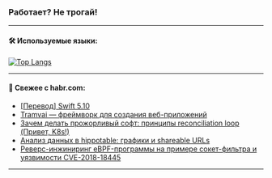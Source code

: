 ### Работает? Не трогай!

---
<!--
#### 🛠️ Technical stack:

![Java](https://img.shields.io/badge/Java-informational?logo=Oracle&style=flat&logoColor=white&color=FF4500)
![Kotlin](https://img.shields.io/badge/Kotlin-informational?logo=Kotlin&style=flat&logoColor=white&color=774D97)
![TS](https://img.shields.io/badge/TypeScript-informational?logo=typeScript&style=flat&logoColor=black&color=017acc)
![Python](https://img.shields.io/badge/Python-informational?logo=Python&style=flat&logoColor=black&color=ffdd54) <br>
![Spring](https://img.shields.io/badge/Spring-informational?logo=Spring&style=flat&logoColor=white&color=6DB33F) 
![SpringBoot](https://img.shields.io/badge/SpringBoot-informational?logo=SpringBoot&style=flat&logoColor=white&color=6DB33F)
![Nest](https://img.shields.io/badge/NestJS-informational?logo=NestJS&style=flat&logoColor=white&color=E0234E) 
![NodeJS](https://img.shields.io/badge/NodeJS-informational?logo=node.js&style=flat&logoColor=white&color=70A760)<br>
![PostgreSQL](https://img.shields.io/badge/PostgreSQL-informational?logo=PostgreSQL&style=flat&logoColor=white&color=DAA520)
![MongoDB](https://img.shields.io/badge/MongoDB-informational?logo=MongoDB&style=flat&logoColor=white&color=870000)
![Apache](https://img.shields.io/badge/Apache-informational?logo=apache&style=flat&logoColor=white&color=f74e28)

___ 
-->

#### 🛠️ Используемые языки:

[![Top Langs](https://github-readme-stats-u2qms2cxw-advtsettinggmailcoms-projects.vercel.app/api/top-langs/?username=zloylis&langs_count=10&hide_title=true&title_color=e6edf3&size_weight=0.5&count_weight=0.5&layout=compact&hide_progress=true&hide_border=true&theme=dracula)](https://github.com/zloylis)

<!---


####  :octocat:&nbsp;&nbsp; Статистика:

![GitHub stats](https://github-readme-stats-u2qms2cxw-advtsettinggmailcoms-projects.vercel.app/api?username=zloylis&show_icons=true&hide_border=true&theme=dracula&title_color=e6edf3&include_all_commits=true&count_private=true&hide_rank=false&hide_title=true&rank_icon=github)
-->
---

#### 💬 Свежее с habr.com:

<!-- BLOG-POST-LIST:START -->
- [[Перевод] Swift 5.10](https://habr.com/ru/articles/823534/?utm_source=habrahabr&utm_medium=rss&utm_campaign=823534)
- [Tramvai — фреймворк для создания веб-приложений](https://habr.com/ru/companies/tbank/articles/823512/?utm_source=habrahabr&utm_medium=rss&utm_campaign=823512)
- [Зачем делать прожорливый софт: принципы reconciliation loop &lpar;Привет, K8s!&rpar;](https://habr.com/ru/companies/vk/articles/821021/?utm_source=habrahabr&utm_medium=rss&utm_campaign=821021)
- [Анализ данных в hippotable: графики и shareable URLs](https://habr.com/ru/articles/823502/?utm_source=habrahabr&utm_medium=rss&utm_campaign=823502)
- [Реверс-инжиниринг eBPF-программы на примере сокет-фильтра и уязвимости CVE-2018-18445](https://habr.com/ru/companies/pt/articles/823053/?utm_source=habrahabr&utm_medium=rss&utm_campaign=823053)
<!-- BLOG-POST-LIST:END -->

---
